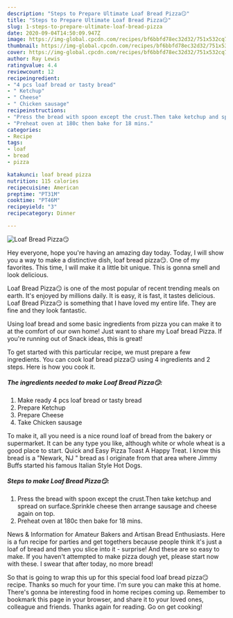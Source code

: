 ```yaml
---
description: "Steps to Prepare Ultimate Loaf Bread Pizza😏"
title: "Steps to Prepare Ultimate Loaf Bread Pizza😏"
slug: 1-steps-to-prepare-ultimate-loaf-bread-pizza
date: 2020-09-04T14:50:09.947Z
image: https://img-global.cpcdn.com/recipes/bf6bbfd78ec32d32/751x532cq70/loaf-bread-pizza😏-recipe-main-photo.jpg
thumbnail: https://img-global.cpcdn.com/recipes/bf6bbfd78ec32d32/751x532cq70/loaf-bread-pizza😏-recipe-main-photo.jpg
cover: https://img-global.cpcdn.com/recipes/bf6bbfd78ec32d32/751x532cq70/loaf-bread-pizza😏-recipe-main-photo.jpg
author: Ray Lewis
ratingvalue: 4.4
reviewcount: 12
recipeingredient:
- "4 pcs loaf bread or tasty bread"
- " Ketchup"
- " Cheese"
- " Chicken sausage"
recipeinstructions:
- "Press the bread with spoon except the crust.Then take ketchup and spread on surface.Sprinkle cheese then arrange sausage and cheese again on top."
- "Preheat oven at 180c then bake for 18 mins."
categories:
- Recipe
tags:
- loaf
- bread
- pizza

katakunci: loaf bread pizza 
nutrition: 115 calories
recipecuisine: American
preptime: "PT31M"
cooktime: "PT46M"
recipeyield: "3"
recipecategory: Dinner

---
```



![Loaf Bread Pizza😏](https://img-global.cpcdn.com/recipes/bf6bbfd78ec32d32/751x532cq70/loaf-bread-pizza😏-recipe-main-photo.jpg)

Hey everyone, hope you're having an amazing day today. Today, I will show you a way to make a distinctive dish, loaf bread pizza😏. One of my favorites. This time, I will make it a little bit unique. This is gonna smell and look delicious.

Loaf Bread Pizza😏 is one of the most popular of recent trending meals on earth. It's enjoyed by millions daily. It is easy, it is fast, it tastes delicious. Loaf Bread Pizza😏 is something that I have loved my entire life. They are fine and they look fantastic.

Using loaf bread and some basic ingredients from pizza you can make it to at the comfort of our own home! Just want to share my Loaf bread Pizza. If you&#39;re running out of Snack ideas, this is great!


To get started with this particular recipe, we must prepare a few ingredients. You can cook loaf bread pizza😏 using 4 ingredients and 2 steps. Here is how you cook it.

<!--inarticleads1-->

##### The ingredients needed to make Loaf Bread Pizza😏:

1. Make ready 4 pcs loaf bread or tasty bread
1. Prepare  Ketchup
1. Prepare  Cheese
1. Take  Chicken sausage


To make it, all you need is a nice round loaf of bread from the bakery or supermarket. It can be any type you like, although white or whole wheat is a good place to start. Quick and Easy Pizza Toast A Happy Treat. I know this bread is a &#34;Newark, NJ &#34; bread as I originate from that area where Jimmy Buffs started his famous Italian Style Hot Dogs. 

<!--inarticleads2-->

##### Steps to make Loaf Bread Pizza😏:

1. Press the bread with spoon except the crust.Then take ketchup and spread on surface.Sprinkle cheese then arrange sausage and cheese again on top.
1. Preheat oven at 180c then bake for 18 mins.


News &amp; Information for Amateur Bakers and Artisan Bread Enthusiasts. Here is a fun recipe for parties and get togethers because people think it&#39;s just a loaf of bread and then you slice into it - surprise! And these are so easy to make. If you haven&#39;t attempted to make pizza dough yet, please start now with these. I swear that after today, no more bread! 

So that is going to wrap this up for this special food loaf bread pizza😏 recipe. Thanks so much for your time. I'm sure you can make this at home. There's gonna be interesting food in home recipes coming up. Remember to bookmark this page in your browser, and share it to your loved ones, colleague and friends. Thanks again for reading. Go on get cooking!
